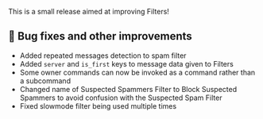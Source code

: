 This is a small release aimed at improving Filters!

## 🔧 Bug fixes and other improvements
- Added repeated messages detection to spam filter
- Added `server` and `is_first` keys to message data given to Filters
- Some owner commands can now be invoked as a command rather than a subcommand
- Changed name of Suspected Spammers Filter to Block Suspected Spammers to avoid confusion with the Suspected Spam Filter
- Fixed slowmode filter being used multiple times